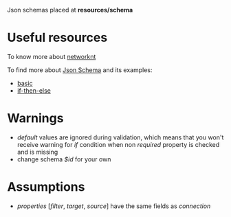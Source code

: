 Json schemas placed at **resources/schema**

# Useful resources

To know more about [networknt](https://github.com/networknt/json-schema-validator)

To find more about [Json Schema](https://json-schema.org/specification) and its examples:
* [basic](https://json-schema.org/learn/getting-started-step-by-step)
* [if-then-else](https://json-schema.org/understanding-json-schema/reference/conditionals#ifthenelse)

# Warnings

* *default* values are ignored during validation, which means that you won't receive warning for *if* 
condition when non *required* property is checked and is missing
* change schema *$id* for your own 

# Assumptions
* *properties* [*filter*, *target*, *source*] have the same fields as *connection*

